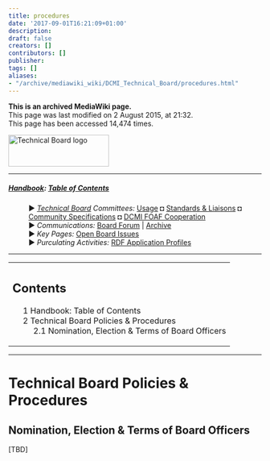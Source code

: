 ```yaml
---
title: procedures
date: '2017-09-01T16:21:09+01:00'
description: 
draft: false
creators: []
contributors: []
publisher: 
tags: []
aliases:
- "/archive/mediawiki_wiki/DCMI_Technical_Board/procedures.html"
---
```


 **This is an archived MediaWiki page.**  
This page was last modified on 2 August 2015, at 21:32.  
This page has been accessed 14,474 times.

[<img alt="Technical Board logo" src="/archive/mediawiki_wiki/images/Technical_Board.png" width="200" height="63">](/archive/mediawiki_wiki/images/Technical_Board.png "Technical Board logo")

* * *

##### [Handbook](/archive/mediawiki_wiki/DCMI_Handbook "DCMI Handbook"): [Table of Contents](/archive/mediawiki_wiki/DCMI_Handbook/ "DCMI Handbook") 
<dl>
<dd> ► <i><a href="/mediawiki_wiki/DCMI_Technical_Board.md" title="DCMI Technical Board">Technical Board</a> Committees:</i> <a href="/mediawiki_wiki/DCMI_Technical_Board/usage.md" title="DCMI Technical Board/usage">Usage</a> ◘ <a href="/mediawiki_wiki/DCMI_Technical_Board/standards.md" title="DCMI Technical Board/standards">Standards &amp; Liaisons</a> ◘ <a href="/mediawiki_wiki/DCMI_Technical_Board/specifications.md" title="DCMI Technical Board/specifications">Community Specifications</a> ◘ <a href="/mediawiki_wiki/DCMI_FOAF_Cooperation.md" title="DCMI FOAF Cooperation">DCMI FOAF Cooperation</a>
</dd>
<dd> ► <i>Communications:</i> <a href="mailto:dc-tb@jiscmail.ac.uk" class="external text" rel="nofollow">Board Forum</a> | <a href="http://www.jiscmail.ac.uk/cgi-bin/wa.exe?SUBED1=dc-tb&amp;A=1" class="external text" rel="nofollow">Archive</a>
</dd>
<dd> ► <i>Key Pages:</i> <a href="/index.php?title=DCMI_Technical_Board/issues&amp;action=edit&amp;redlink=1" class="new" title="DCMI Technical Board/issues (page does not exist)">Open Board Issues</a>
</dd>
<dd> ► <i>Purculating Activities:</i> <a href="/index.php?title=RDF_Application_Profiles&amp;action=edit&amp;redlink=1" class="new" title="RDF-Application-Profiles (page does not exist)"> RDF Application Profiles</a>
</dd>
</dl>

* * *

<table id="toc" class="toc">
  <tr>
    <td>
      <div id="toctitle">
        <h2>Contents</h2>
      </div>
      <ul>
        <li class="toclevel-1"><a href="#Handbook:_Table_of_Contents"><span class="tocnumber">1</span> <span class="toctext">Handbook: Table of Contents</span></a></li>
        <li class="toclevel-1 tocsection-1">
          <a href="#Technical_Board_Policies_.26_Procedures"><span class="tocnumber">2</span> <span class="toctext">Technical Board Policies &amp; Procedures</span></a>
          <ul>
            <li class="toclevel-2 tocsection-2"><a href="#Nomination.2C_Election_.26_Terms_of_Board_Officers"><span class="tocnumber">2.1</span> <span class="toctext">Nomination, Election &amp; Terms of Board Officers</span></a></li>
          </ul>
        </li>
      </ul>
    </td>
  </tr>
</table>


* * *

# Technical Board Policies & Procedures 

## Nomination, Election & Terms of Board Officers 

[TBD]

